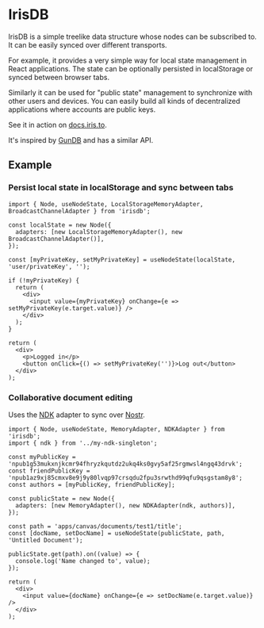 IrisDB
======
IrisDB is a simple treelike data structure whose nodes can be subscribed to. It can be easily synced over different transports.

For example, it provides a very simple way for local state management in React applications. The state can be optionally persisted in localStorage or synced between browser tabs.

Similarly it can be used for "public state" management to synchronize with other users and devices. You can easily build all kinds of decentralized applications where accounts are public keys.

See it in action on [docs.iris.to](https://docs.iris.to/).

It's inspired by [GunDB](https://github.com/amark/gun) and has a similar API.

## Example

### Persist local state in localStorage and sync between tabs

```tsx
import { Node, useNodeState, LocalStorageMemoryAdapter, BroadcastChannelAdapter } from 'irisdb';

const localState = new Node({
  adapters: [new LocalStorageMemoryAdapter(), new BroadcastChannelAdapter()],
});

const [myPrivateKey, setMyPrivateKey] = useNodeState(localState, 'user/privateKey', '');

if (!myPrivateKey) {
  return (
    <div>
      <input value={myPrivateKey} onChange={e => setMyPrivateKey(e.target.value)} />
    </div>
  );
}

return (
  <div>
    <p>Logged in</p>
    <button onClick={() => setMyPrivateKey('')}>Log out</button>
  </div>
);
```


### Collaborative document editing

Uses the [NDK](https://github.com/nostr-dev-kit/ndk) adapter to sync over [Nostr](https://nostr.com).

```tsx
import { Node, useNodeState, MemoryAdapter, NDKAdapter } from 'irisdb';
import { ndk } from '../my-ndk-singleton';

const myPublicKey = 'npub1g53mukxnjkcmr94fhryzkqutdz2ukq4ks0gvy5af25rgmwsl4ngq43drvk';
const friendPublicKey = 'npub1az9xj85cmxv8e9j9y80lvqp97crsqdu2fpu3srwthd99qfu9qsgstam8y8';
const authors = [myPublicKey, friendPublicKey];

const publicState = new Node({
  adapters: [new MemoryAdapter(), new NDKAdapter(ndk, authors)],
});

const path = 'apps/canvas/documents/test1/title';
const [docName, setDocName] = useNodeState(publicState, path, 'Untitled Document');

publicState.get(path).on((value) => {
  console.log('Name changed to', value);
});

return (
  <div>
    <input value={docName} onChange={e => setDocName(e.target.value)} />
  </div>
);
```